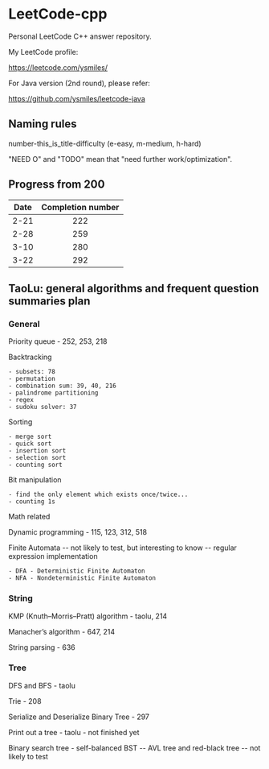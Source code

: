 # LeetCode-cpp

Personal LeetCode C++ answer repository.

My LeetCode profile:

https://leetcode.com/ysmiles/

For Java version (2nd round), please refer:

https://github.com/ysmiles/leetcode-java


## Naming rules

number-this_is_title-difficulty (e-easy, m-medium, h-hard)

"NEED O" and "TODO" mean that "need further work/optimization".

## Progress from 200

|   Date   | Completion number |
|:--------:|:-----------------:|
|   2-21   |        222        |
|   2-28   |        259        |
|   3-10   |        280        |
|   3-22   |        292        |

## TaoLu: general algorithms and frequent question summaries plan

### General

Priority queue - 252, 253, 218

Backtracking

    - subsets: 78
    - permutation
    - combination sum: 39, 40, 216
    - palindrome partitioning
    - regex
    - sudoku solver: 37

Sorting

    - merge sort
    - quick sort
    - insertion sort
    - selection sort
    - counting sort


Bit manipulation

    - find the only element which exists once/twice...
    - counting 1s

Math related

Dynamic programming - 115, 123, 312, 518

Finite Automata -- not likely to test, but interesting to know -- regular expression implementation

    - DFA - Deterministic Finite Automaton
    - NFA - Nondeterministic Finite Automaton

### String

KMP (Knuth–Morris–Pratt) algorithm - taolu, 214

Manacher’s algorithm - 647, 214

String parsing - 636

### Tree

DFS and BFS - taolu

Trie - 208

Serialize and Deserialize Binary Tree - 297

Print out a tree - taolu - not finished yet

Binary search tree - self-balanced BST -- AVL tree and red-black tree -- not likely to test
